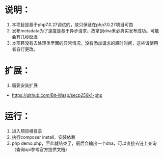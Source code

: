 # 说明：
1. 本项目是基于php7.0.27调试的，故只保证在php7.0.27项目可跑
2. 发布metadata为了速度是基于异步请求，故拿到dna未必真实发布成功。可能会有几秒延迟
3. 本项目没有去处理类里面的异常情况，没有添加请求的超时时间，这些请使用者自行更改。

# 扩展：
1. 需要安装扩展
  - https://github.com/Bit-Wasp/secp256k1-php
  
# 运行：
1. 进入项目根目录
2. 执行composer install，安装依赖
3. php demo.php，至此就结束了，最后会输出一个dna，可以直接去链上查询（查询api参考官方提供文档）
    
